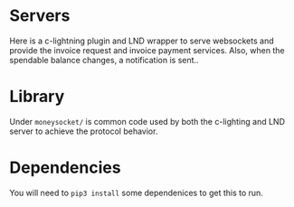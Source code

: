 Servers
=======

Here is a c-lightning plugin and LND wrapper to serve websockets and provide the invoice request and invoice payment services. Also, when the spendable balance changes, a notification is sent..


Library
=======
Under `moneysocket/` is common code used by both the c-lighting and LND server to achieve the protocol behavior.

Dependencies
=======
You will need to `pip3 install` some dependenices to get this to run.

